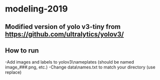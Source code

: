 # modeling-2019

## Modified version of yolo v3-tiny from  https://github.com/ultralytics/yolov3/

## How to run

-Add images and labels to yolov3\nameplates (should be named image_###.png, etc.)
-Change data\names.txt to match your directory (use replace)
